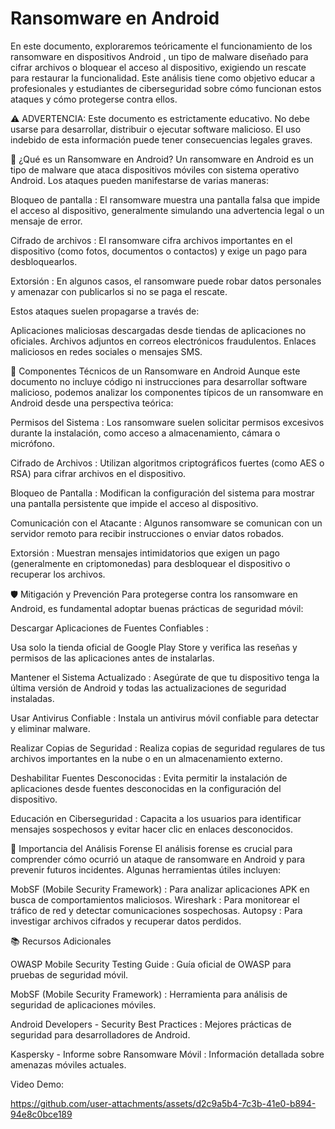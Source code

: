 # Ransomware en Android

En este documento, exploraremos teóricamente el funcionamiento de los ransomware en dispositivos Android , un tipo de malware diseñado para cifrar archivos o bloquear el acceso al dispositivo, exigiendo un rescate para restaurar la funcionalidad. Este análisis tiene como objetivo educar a profesionales y estudiantes de ciberseguridad sobre cómo funcionan estos ataques y cómo protegerse contra ellos.

⚠️ ADVERTENCIA: Este documento es estrictamente educativo. No debe usarse para desarrollar, distribuir o ejecutar software malicioso. El uso indebido de esta información puede tener consecuencias legales graves.

🎯 ¿Qué es un Ransomware en Android?
Un ransomware en Android es un tipo de malware que ataca dispositivos móviles con sistema operativo Android. Los ataques pueden manifestarse de varias maneras:

Bloqueo de pantalla : El ransomware muestra una pantalla falsa que impide el acceso al dispositivo, generalmente simulando una advertencia legal o un mensaje de error.

Cifrado de archivos : El ransomware cifra archivos importantes en el dispositivo (como fotos, documentos o contactos) y exige un pago para desbloquearlos.

Extorsión : En algunos casos, el ransomware puede robar datos personales y amenazar con publicarlos si no se paga el rescate.

Estos ataques suelen propagarse a través de:

Aplicaciones maliciosas descargadas desde tiendas de aplicaciones no oficiales.
Archivos adjuntos en correos electrónicos fraudulentos.
Enlaces maliciosos en redes sociales o mensajes SMS.

🔧 Componentes Técnicos de un Ransomware en Android
Aunque este documento no incluye código ni instrucciones para desarrollar software malicioso, podemos analizar los componentes típicos de un ransomware en Android desde una perspectiva teórica:

Permisos del Sistema :
Los ransomware suelen solicitar permisos excesivos durante la instalación, como acceso a almacenamiento, cámara o micrófono.

Cifrado de Archivos :
Utilizan algoritmos criptográficos fuertes (como AES o RSA) para cifrar archivos en el dispositivo.

Bloqueo de Pantalla :
Modifican la configuración del sistema para mostrar una pantalla persistente que impide el acceso al dispositivo.

Comunicación con el Atacante :
Algunos ransomware se comunican con un servidor remoto para recibir instrucciones o enviar datos robados.

Extorsión :
Muestran mensajes intimidatorios que exigen un pago (generalmente en criptomonedas) para desbloquear el dispositivo o recuperar los archivos.

🛡️ Mitigación y Prevención
Para protegerse contra los ransomware en Android, es fundamental adoptar buenas prácticas de seguridad móvil:

Descargar Aplicaciones de Fuentes Confiables :

Usa solo la tienda oficial de Google Play Store y verifica las reseñas y permisos de las aplicaciones antes de instalarlas.

Mantener el Sistema Actualizado :
Asegúrate de que tu dispositivo tenga la última versión de Android y todas las actualizaciones de seguridad instaladas.

Usar Antivirus Confiable :
Instala un antivirus móvil confiable para detectar y eliminar malware.

Realizar Copias de Seguridad :
Realiza copias de seguridad regulares de tus archivos importantes en la nube o en un almacenamiento externo.

Deshabilitar Fuentes Desconocidas :
Evita permitir la instalación de aplicaciones desde fuentes desconocidas en la configuración del dispositivo.

Educación en Ciberseguridad :
Capacita a los usuarios para identificar mensajes sospechosos y evitar hacer clic en enlaces desconocidos.

🌟 Importancia del Análisis Forense
El análisis forense es crucial para comprender cómo ocurrió un ataque de ransomware en Android y para prevenir futuros incidentes. Algunas herramientas útiles incluyen:

MobSF (Mobile Security Framework) : Para analizar aplicaciones APK en busca de comportamientos maliciosos.
Wireshark : Para monitorear el tráfico de red y detectar comunicaciones sospechosas.
Autopsy : Para investigar archivos cifrados y recuperar datos perdidos.

📚 Recursos Adicionales

OWASP Mobile Security Testing Guide : Guía oficial de OWASP para pruebas de seguridad móvil.

MobSF (Mobile Security Framework) : Herramienta para análisis de seguridad de aplicaciones móviles.

Android Developers - Security Best Practices : Mejores prácticas de seguridad para desarrolladores de Android.

Kaspersky - Informe sobre Ransomware Móvil : Información detallada sobre amenazas móviles actuales.

Video Demo:

https://github.com/user-attachments/assets/d2c9a5b4-7c3b-41e0-b894-94e8c0bce189





